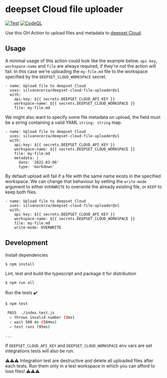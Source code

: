 # deepset Cloud file uploader

[![Test](https://github.com/silvanocerza/deepset-cloud-file-uploader/actions/workflows/test.yml/badge.svg)](https://github.com/silvanocerza/deepset-cloud-file-uploader/actions/workflows/test.yml)
[![CodeQL](https://github.com/silvanocerza/deepset-cloud-file-uploader/actions/workflows/codeql-analysis.yml/badge.svg)](https://github.com/silvanocerza/deepset-cloud-file-uploader/actions/workflows/codeql-analysis.yml)

Use this GH Action to upload files and metadata to [deepset Cloud](https://docs.cloud.deepset.ai).

## Usage

A minimal usage of this action could look like the example below. `api-key`, `workspace-name` and `file` are always required, if they're not the action will fail.
In this case we're uploading the `my-file.md` file to the workspace specified by the `DEEPSET_CLOUD_WORKSPACE` secret.

```
- name: Upload file to deepset Cloud
  uses: silvanocerza/deepset-cloud-file-uploader@v1
  with:
    api-key: ${{ secrets.DEEPSET_CLOUD_API_KEY }}
    workspace-name: ${{ secrets.DEEPSET_CLOUD_WORKSPACE }}
    file: my-file.md
```

We might also want to specify some file metadata on upload, the field must be a string containing a valid YAML `string: string` map.

```
- name: Upload file to deepset Cloud
  uses: silvanocerza/deepset-cloud-file-uploader@v1
  with:
    api-key: ${{ secrets.DEEPSET_CLOUD_API_KEY }}
    workspace-name: ${{ secrets.DEEPSET_CLOUD_WORKSPACE }}
    file: my-file.md
    metadata: |
      date: '2022-03-08'
      type: 'markdown'
```

By default upload will fail if a file with the same name exists in the specified workspace. We can change that behaviour by setting the `write-mode` argument to either `OVERWRITE` to overwrite the already existing file, or `KEEP` to keep both files.

```
- name: Upload file to deepset Cloud
  uses: silvanocerza/deepset-cloud-file-uploader@v1
  with:
    api-key: ${{ secrets.DEEPSET_CLOUD_API_KEY }}
    workspace-name: ${{ secrets.DEEPSET_CLOUD_WORKSPACE }}
    file: my-file.md
    write-mode: OVERWRITE
```

## Development

Install dependencies

```bash
$ npm install
```

Lint, test and build the typescript and package it for distribution

```bash
$ npm run all
```

Run the tests :heavy_check_mark:

```bash
$ npm test

 PASS  ./index.test.js
  ✓ throws invalid number (3ms)
  ✓ wait 500 ms (504ms)
  ✓ test runs (95ms)

...
```

If `DEEPSET_CLOUD_API_KEY` and `DEEPSET_CLOUD_WORKSPACE` env vars are set integrations tests will also be run.

⚠️⚠️⚠️
Integration test are destructive and delete all uploaded files after each tests. Run them only in a test workspace in which you can afford to lose files!
⚠️⚠️⚠️
